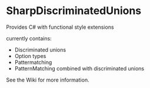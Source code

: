 SharpDiscriminatedUnions
========================

Provides C# with functional style extensions

currently contains:
- Discriminated unions
- Option types
- Pattermatching
- PatternMatching combined with discriminated unions

See the Wiki for more information.
